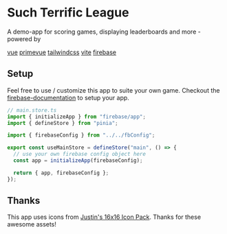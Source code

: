 # Such Terrific League

A demo-app for scoring games, displaying leaderboards and more - powered by

[vue](https://vuejs.org/)
[primevue](https://primevue.org/)
[tailwindcss](https://tailwindcss.com/)
[vite](https://vite.dev/)
[firebase](https://firebase.google.com/)

## Setup

Feel free to use / customize this app to suite your own game. Checkout the [firebase-documentation](https://firebase.google.com/docs/web/setup) to setup your app.

```ts
// main.store.ts
import { initializeApp } from "firebase/app";
import { defineStore } from "pinia";

import { firebaseConfig } from "../../fbConfig";

export const useMainStore = defineStore("main", () => {
  // use your own firebase config object here
  const app = initializeApp(firebaseConfig);

  return { app, firebaseConfig };
});
```

## Thanks

This app uses icons from [Justin's 16x16 Icon Pack](https://zeromatrix.itch.io/rpgiab-icons). Thanks for these awesome assets!